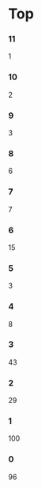 # Top
### 11
   1
### 10
   2
### 9
   3
### 8
   6
### 7
   7
### 6
   15
### 5
   3
### 4
   8
### 3
   43
### 2
   29
### 1
   100
### 0
   96
